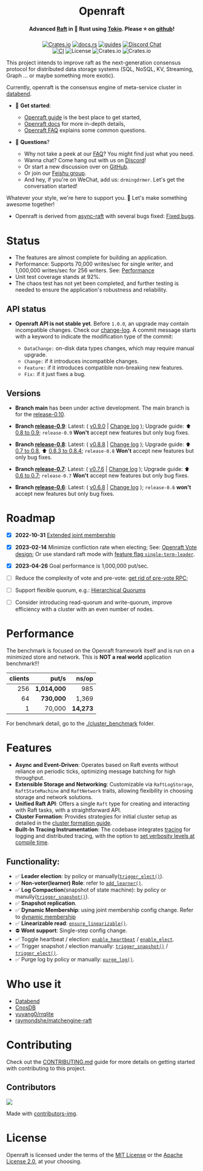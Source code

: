 <div align="center">
    <h1>Openraft</h1>
    <h4>
        Advanced <a href="https://raft.github.io/">Raft</a> in 🦀 Rust using <a href="https://tokio.rs/">Tokio</a>. Please ⭐ on <a href="https://github.com/datafuselabs/openraft">github</a>!
    </h4>


[![Crates.io](https://img.shields.io/crates/v/openraft.svg)](https://crates.io/crates/openraft)
[![docs.rs](https://docs.rs/openraft/badge.svg)](https://docs.rs/openraft)
[![guides](https://img.shields.io/badge/guide-%E2%86%97-brightgreen)](https://docs.rs/openraft/latest/openraft/docs/index.html)
[![Discord Chat](https://img.shields.io/discord/1015845055434588200?logo=discord)](https://discord.gg/ZKw3WG7FQ9)
<br/>
[![CI](https://github.com/datafuselabs/openraft/actions/workflows/ci.yaml/badge.svg)](https://github.com/datafuselabs/openraft/actions/workflows/ci.yaml)
![License](https://img.shields.io/badge/license-MIT%2FApache--2.0-blue)
![Crates.io](https://img.shields.io/crates/d/openraft.svg)
![Crates.io](https://img.shields.io/crates/dv/openraft.svg)

</div>

This project intends to improve raft as the next-generation consensus protocol for distributed data storage systems (SQL, NoSQL, KV, Streaming, Graph ... or maybe something more exotic).

Currently, openraft is the consensus engine of meta-service cluster in [databend](https://github.com/datafuselabs/databend).


- 🚀 **Get started**:
    - [Openraft guide](https://docs.rs/openraft/latest/openraft/docs/getting_started/index.html) is the best place to get started,
    - [Openraft docs](https://docs.rs/openraft/latest/openraft/docs/index.html) for more in-depth details,
    - [Openraft FAQ](https://docs.rs/openraft/latest/openraft/docs/faq/index.html) explains some common questions.

- 🙌 **Questions**?
    - Why not take a peek at our [FAQ](https://docs.rs/openraft/latest/openraft/docs/faq/index.html)? You might find just what you need.
    - Wanna chat? Come hang out with us on [Discord](https://discord.gg/ZKw3WG7FQ9)!
    - Or start a new discussion over on [GitHub](https://github.com/datafuselabs/openraft/discussions/new).
    - Or join our [Feishu group](https://applink.feishu.cn/client/chat/chatter/add_by_link?link_token=d20l9084-6d36-4470-bac5-4bad7378d003).
    - And hey, if you're on WeChat, add us: `drmingdrmer`. Let's get the conversation started!

Whatever your style, we're here to support you. 🚀 Let's make something awesome together!

- Openraft is derived from [async-raft](https://docs.rs/crate/async-raft/latest) with several bugs fixed: [Fixed bugs](https://github.com/datafuselabs/openraft/blob/main/derived-from-async-raft.md).


# Status

- The features are almost complete for building an application.
- Performance: Supports 70,000 writes/sec for single writer, and 1,000,000 writes/sec for 256 writers. See: [Performance](#performance)
- Unit test coverage stands at 92%.
- The chaos test has not yet been completed, and further testing is needed to ensure the application's robustness and reliability.


## API status

- **Openraft API is not stable yet**. Before `1.0.0`, an upgrade may contain incompatible changes.
  Check our [change-log](https://github.com/datafuselabs/openraft/blob/main/change-log.md). A commit message starts with a keyword to indicate the modification type of the commit:

  - `DataChange:` on-disk data types changes, which may require manual upgrade.
  - `Change:` if it introduces incompatible changes.
  - `Feature:` if it introduces compatible non-breaking new features.
  - `Fix:` if it just fixes a bug.

## Versions

- **Branch main** has been under active development.
    The main branch is for the [release-0.10](https://github.com/datafuselabs/openraft/tree/release-0.10).

- **Branch [release-0.9](https://github.com/datafuselabs/openraft/tree/release-0.9)**:
  Latest: ( [v0.9.0](https://github.com/datafuselabs/openraft/tree/v0.9.0) | [Change log](https://github.com/datafuselabs/openraft/blob/release-0.9/change-log.md#v090) );
  Upgrade guide: ⬆️  [0.8 to 0.9](https://docs.rs/openraft/0.9.0/openraft/docs/upgrade_guide/upgrade_08_09/index.html);
  `release-0.9` **Won't** accept new features but only bug fixes.

- **Branch [release-0.8](https://github.com/datafuselabs/openraft/tree/release-0.8)**:
  Latest: ( [v0.8.8](https://github.com/datafuselabs/openraft/tree/v0.8.8) | [Change log](https://github.com/datafuselabs/openraft/blob/release-0.8/change-log.md#v088) );
  Upgrade guide: ⬆️  [0.7 to 0.8](https://docs.rs/openraft/0.8.4/openraft/docs/upgrade_guide/upgrade_07_08/index.html), ⬆️  [0.8.3 to 0.8.4](https://docs.rs/openraft/0.8.4/openraft/docs/upgrade_guide/upgrade_083_084/index.html);
  `release-0.8` **Won't** accept new features but only bug fixes.

- **Branch [release-0.7](https://github.com/datafuselabs/openraft/tree/release-0.7)**:
  Latest: ( [v0.7.6](https://github.com/datafuselabs/openraft/tree/v0.7.6) | [Change log](https://github.com/datafuselabs/openraft/blob/release-0.7/change-log.md#v076) );
  Upgrade guide: ⬆️  [0.6 to 0.7](https://docs.rs/openraft/0.8.4/openraft/docs/upgrade_guide/upgrade_06_07/index.html);
  `release-0.7` **Won't** accept new features but only bug fixes.

- **Branch [release-0.6](https://github.com/datafuselabs/openraft/tree/release-0.6)**:
  Latest: ( [v0.6.8](https://github.com/datafuselabs/openraft/tree/v0.6.8) | [Change log](https://github.com/datafuselabs/openraft/blob/release-0.6/change-log.md) );
  `release-0.6` **won't** accept new features but only bug fixes.

# Roadmap

- [x] **2022-10-31** [Extended joint membership](https://docs.rs/openraft/latest/openraft/docs/data/extended_membership/index.html)
- [x] **2023-02-14** Minimize confliction rate when electing;
  See: [Openraft Vote design](https://docs.rs/openraft/latest/openraft/docs/data/vote/index.html);
  Or use standard raft mode with [feature flag `single-term-leader`](https://docs.rs/openraft/latest/openraft/docs/feature_flags/index.html).
- [x] **2023-04-26** Goal performance is 1,000,000 put/sec.
- [ ] Reduce the complexity of vote and pre-vote: [get rid of pre-vote RPC](https://github.com/datafuselabs/openraft/discussions/15);
- [ ] Support flexible quorum, e.g.: [Hierarchical Quorums](https://zookeeper.apache.org/doc/r3.5.9/zookeeperHierarchicalQuorums.html)
- [ ] Consider introducing read-quorum and write-quorum,
  improve efficiency with a cluster with an even number of nodes.


<!--
   - - [ ] Consider to separate log storage and log order storage.
   -   Leader only determines and replicates the index of log entries, not log
   -   payload.
      -->

# Performance

The benchmark is focused on the Openraft framework itself and is run on a
minimized store and network. This is **NOT a real world** application benchmark!!!

| clients | put/s         | ns/op      |
| --:     | --:           | --:        |
| 256     | **1,014,000** |      985   |
|  64     |   **730,000** |    1,369   |
|   1     |      70,000   | **14,273** |


For benchmark detail, go to the [./cluster_benchmark](./cluster_benchmark) folder.

# Features

- **Async and Event-Driven**: Operates based on Raft events without reliance on periodic ticks, optimizing message batching for high throughput.
- **Extensible Storage and Networking**: Customizable via `RaftLogStorage`, `RaftStateMachine` and `RaftNetwork` traits, allowing flexibility in choosing storage and network solutions.
- **Unified Raft API**: Offers a single `Raft` type for creating and interacting with Raft tasks, with a straightforward API.
- **Cluster Formation**: Provides strategies for initial cluster setup as detailed in the [cluster formation guide](https://docs.rs/openraft/latest/openraft/docs/cluster_control/cluster_formation/index.html).
- **Built-In Tracing Instrumentation**: The codebase integrates [tracing](https://docs.rs/tracing/) for logging and distributed tracing, with the option to [set verbosity levels at compile time](https://docs.rs/tracing/latest/tracing/level_filters/index.html).

## Functionality:

- ✅ **Leader election**: by policy or manually([`trigger_elect()`][]).
- ✅ **Non-voter(learner) Role**: refer to [`add_learner()`][].
- ✅ **Log Compaction**(snapshot of state machine): by policy or manully([`trigger_snapshot()`]).
- ✅ **Snapshot replication**.
- ✅ **Dynamic Membership**: using joint membership config change. Refer to [dynamic membership](https://docs.rs/openraft/latest/openraft/docs/cluster_control/dynamic_membership/index.html)
- ✅ **Linearizable read**: [`ensure_linearizable()`][].
- ⛔️ **Wont support**: Single-step config change.  <!-- TODO: explain why -->
- ✅ Toggle heartbeat / election: [`enable_heartbeat`][] / [`enable_elect`][].
- ✅ Trigger snapshot / election manually: [`trigger_snapshot()`][] / [`trigger_elect()`][].
- ✅ Purge log by policy or manually: [`purge_log()`][].


# Who use it

- [Databend](https://github.com/datafuselabs/databend)
- [CnosDB](https://github.com/cnosdb/cnosdb)
- [yuyang0/rrqlite](https://github.com/yuyang0/rrqlite)
- [raymondshe/matchengine-raft](https://github.com/raymondshe/matchengine-raft)

# Contributing

Check out the [CONTRIBUTING.md](https://github.com/datafuselabs/openraft/blob/main/CONTRIBUTING.md)
guide for more details on getting started with contributing to this project.

## Contributors

<a href="https://github.com/datafuselabs/openraft/graphs/contributors">
  <img src="https://contrib.rocks/image?repo=datafuselabs/openraft"/>
</a>

Made with [contributors-img](https://contrib.rocks).

# License

Openraft is licensed under the terms of the [MIT License](https://en.wikipedia.org/wiki/MIT_License#License_terms)
or the [Apache License 2.0](http://www.apache.org/licenses/LICENSE-2.0), at your choosing.


[`change_membership()`]: https://docs.rs/openraft/latest/openraft/raft/struct.Raft.html#method.change_membership
[`add_learner()`]: https://docs.rs/openraft/latest/openraft/raft/struct.Raft.html#method.add_learner
[`purge_log()`]: https://docs.rs/openraft/latest/openraft/raft/struct.Raft.html#method.purge_log

[`enable_heartbeat`]: https://docs.rs/openraft/latest/openraft/struct.Config.html#structfield.enable_heartbeat
[`enable_elect`]: https://docs.rs/openraft/latest/openraft/struct.Config.html#structfield.enable_elect

[`trigger_elect()`]: https://docs.rs/openraft/latest/openraft/raft/struct.Raft.html#method.trigger_elect
[`trigger_snapshot()`]: https://docs.rs/openraft/latest/openraft/raft/struct.Raft.html#method.trigger_snapshot
[`ensure_linearizable()`]: https://docs.rs/openraft/latest/openraft/raft/struct.Raft.html#method.ensure_linearizable
